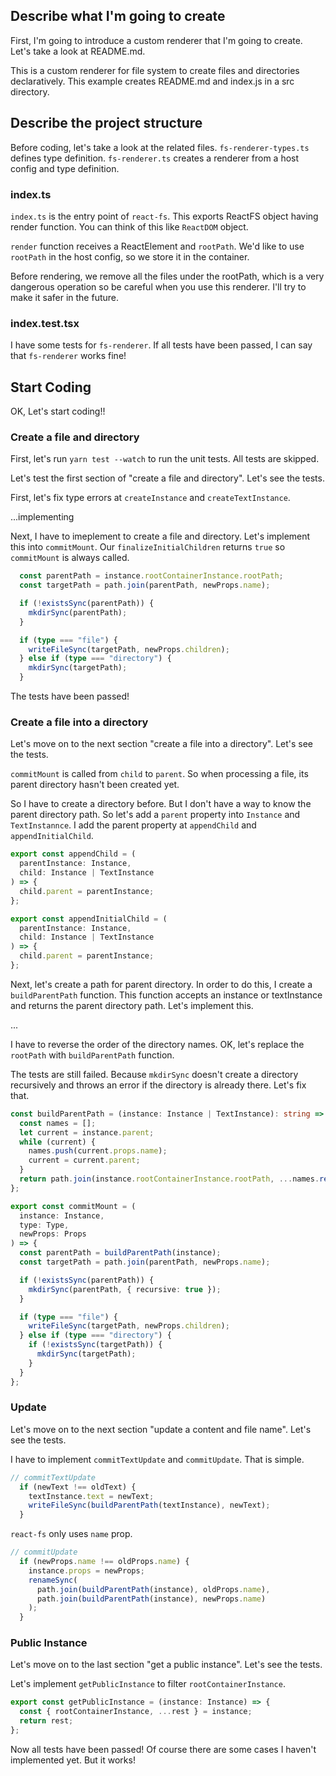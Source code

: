 ## Describe what I'm going to create

First, I'm going to introduce a custom renderer that I'm going to create.
Let's take a look at README.md.

This is a custom renderer for file system to create files and directories declaratively.
This example creates README.md and index.js in a src directory.

## Describe the project structure

Before coding, let's take a look at the related files.
`fs-renderer-types.ts` defines type definition.
`fs-renderer.ts` creates a renderer from a host config and type definition.

### index.ts

`index.ts` is the entry point of `react-fs`.
This exports ReactFS object having render function.
You can think of this like `ReactDOM` object.

`render` function receives a ReactElement and `rootPath`.
We'd like to use `rootPath` in the host config, so we store it in the container.

Before rendering, we remove all the files under the rootPath, which is a very dangerous operation so be careful when you use this renderer.
I'll try to make it safer in the future.

### index.test.tsx

I have some tests for `fs-renderer`.
If all tests have been passed, I can say that `fs-renderer` works fine!

## Start Coding

OK, Let's start coding!!

### Create a file and directory

First, let's run `yarn test --watch` to run the unit tests.
All tests are skipped.

Let's test the first section of "create a file and directory". Let's see the tests.

First, let's fix type errors at `createInstance` and `createTextInstance`.

...implementing

Next, I have to imeplement to create a file and directory.
Let's implement this into `commitMount`.
Our `finalizeInitialChildren` returns `true` so `commitMount` is always called.

```ts
  const parentPath = instance.rootContainerInstance.rootPath;
  const targetPath = path.join(parentPath, newProps.name);

  if (!existsSync(parentPath)) {
    mkdirSync(parentPath);
  }

  if (type === "file") {
    writeFileSync(targetPath, newProps.children);
  } else if (type === "directory") {
    mkdirSync(targetPath);
  }
```

The tests have been passed!

### Create a file into a directory

Let's move on to the next section "create a file into a directory". Let's see the tests.

`commitMount` is called from `child` to `parent`.
So when processing a file, its parent directory hasn't been created yet.

So I have to create a directory before.
But I don't have a way to know the parent directory path.
So let's add a `parent` property into `Instance` and `TextInstannce`.
I add the parent property at `appendChild` and `appendInitialChild`.

```ts
export const appendChild = (
  parentInstance: Instance,
  child: Instance | TextInstance
) => {
  child.parent = parentInstance;
};

export const appendInitialChild = (
  parentInstance: Instance,
  child: Instance | TextInstance
) => {
  child.parent = parentInstance;
};
```

Next, let's create a path for parent directory.
In order to do this, I create a `buildParentPath` function.
This function accepts an instance or textInstance and returns the parent directory path.
Let's implement this.

...

I have to reverse the order of the directory names.
OK, let's replace the `rootPath` with `buildParentPath` function.

The tests are still failed.
Because `mkdirSync` doesn't create a directory recursively and throws an error if the directory is already there.
Let's fix that.

```ts
const buildParentPath = (instance: Instance | TextInstance): string => {
  const names = [];
  let current = instance.parent;
  while (current) {
    names.push(current.props.name);
    current = current.parent;
  }
  return path.join(instance.rootContainerInstance.rootPath, ...names.reverse());
};

export const commitMount = (
  instance: Instance,
  type: Type,
  newProps: Props
) => {
  const parentPath = buildParentPath(instance);
  const targetPath = path.join(parentPath, newProps.name);

  if (!existsSync(parentPath)) {
    mkdirSync(parentPath, { recursive: true });
  }

  if (type === "file") {
    writeFileSync(targetPath, newProps.children);
  } else if (type === "directory") {
    if (!existsSync(targetPath)) {
      mkdirSync(targetPath);
    }
  }
};
```

### Update

Let's move on to the next section "update a content and file name". Let's see the tests.

I have to implement `commitTextUpdate` and `commitUpdate`.
That is simple.

```ts
// commitTextUpdate
  if (newText !== oldText) {
    textInstance.text = newText;
    writeFileSync(buildParentPath(textInstance), newText);
  }
```

`react-fs` only uses `name` prop.

```ts
// commitUpdate
  if (newProps.name !== oldProps.name) {
    instance.props = newProps;
    renameSync(
      path.join(buildParentPath(instance), oldProps.name),
      path.join(buildParentPath(instance), newProps.name)
    );
  }
```

### Public Instance

Let's move on to the last section "get a public instance". Let's see the tests.

Let's implement `getPublicInstance` to filter `rootContainerInstance`.

```ts
export const getPublicInstance = (instance: Instance) => {
  const { rootContainerInstance, ...rest } = instance;
  return rest;
};
```

Now all tests have been passed!
Of course there are some cases I haven't implemented yet.
But it works!
